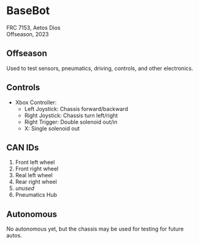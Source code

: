 # BaseBot
FRC 7153, Aetos Dios  
Offseason, 2023

## Offseason
Used to test sensors, pneumatics, driving, controls, and other electronics.

## Controls
- Xbox Controller:
    - Left Joystick: Chassis forward/backward
    - Right Joystick: Chassis turn left/right
    - Right Trigger: Double solenoid out/in
    - X: Single solenoid out

## CAN IDs
1. Front left wheel
2. Front right wheel
3. Real left wheel
4. Rear right wheel
5. *unused*
6. Pneumatics Hub

## Autonomous
No autonomous yet, but the chassis may be used for testing for future autos.
